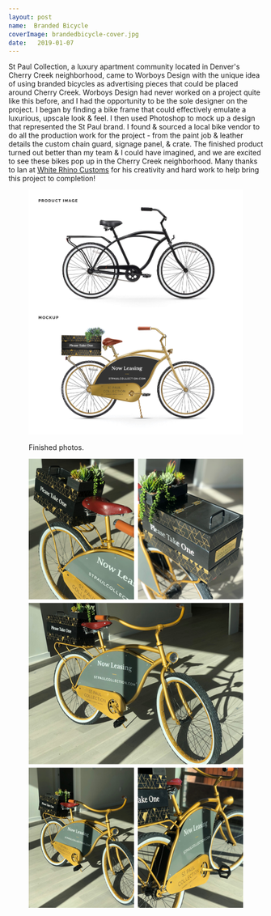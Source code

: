 ```yaml
---
layout: post
name:  Branded Bicycle
coverImage: brandedbicycle-cover.jpg
date:   2019-01-07
---
```


St Paul Collection, a luxury apartment community located in Denver's Cherry Creek neighborhood, came to Worboys Design with the unique idea of using branded bicycles as advertising pieces that could be placed around Cherry Creek. Worboys Design had never worked on a project quite like this before, and I had the opportunity to be the sole designer on the project. I began by finding a bike frame that could effectively emulate a luxurious, upscale look & feel. I then used Photoshop to mock up a design that represented the St Paul brand. I found & sourced a local bike vendor to do all the production work for the project - from the paint job & leather details the custom chain guard, signage panel, & crate. The finished product turned out better than my team & I could have imagined, and we are excited to see these bikes pop up in the Cherry Creek neighborhood. Many thanks to Ian at <a href="http://whiterhinocustoms.com/" target="_blank">White Rhino Customs</a> for his creativity and hard work to help bring this project to completion!

<figure>
    <img src="../img/brandedbicycle-1.jpg" alt="brandedbicycle" />
</figure>
<figure>
    <figcaption>
        <p>Finished photos.</p>
    </figcaption>
    <img src="../img/brandedbicycle-2.jpg" alt="brandedbicycle" />
</figure>

